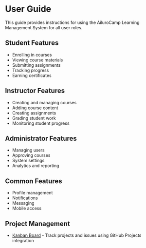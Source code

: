 # User Guide

This guide provides instructions for using the AiluroCamp Learning Management System for all user roles.

## Student Features

- Enrolling in courses
- Viewing course materials
- Submitting assignments
- Tracking progress
- Earning certificates

## Instructor Features

- Creating and managing courses
- Adding course content
- Creating assignments
- Grading student work
- Monitoring student progress

## Administrator Features

- Managing users
- Approving courses
- System settings
- Analytics and reporting

## Common Features

- Profile management
- Notifications
- Messaging
- Mobile access

## Project Management

- [Kanban Board](board-guide.md) - Track projects and issues using GitHub Projects integration
